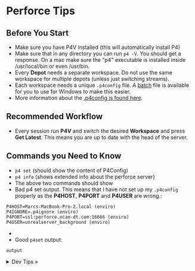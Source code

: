 # Perforce Tips

## Before You Start

* Make sure you have P4V installed (this will automatically install P4)
* Make sure that in any directory you can run `p4 -V`. You should get a response.  On a mac make sure the "p4" executable is installed inside /usr/local/bin or even /usr/bin.
* Every **Depot** needs a separate workspace.  Do not use the same workspace for multiple depots (unless just switching streams).
* Each workspace needs a unique `.p4config` file. A [batch](./files/setconfig.bat) file is available for you to use for Windows to make this easier.
* More information about the [.p4config is found here](./P4CONFIG.md).

## Recommended Workflow
* Every session run **P4V** and switch the desired **Workspace** and press **Get Latest**.  This means you are up to date with the head of the server.


## Commands you Need to Know
* `p4 set` (should show the content of P4Config)
* `p4 info` (shows extended info about the perforce server)
* The above two commands should show 
* Bad p4 set output. This means that I have not set up my `.p4config` properly as the **P4HOST**, **P4PORT** and **P4USER** are wrong.:
```
P4HOST=Marcs-MacBook-Pro-2.local (enviro)
P4IGNORE=.p4ignore (enviro)
P4PORT=ssl:perforce.ncam-dt.com:16666 (enviro)
P4USER=unrealserver_background (enviro)

```
* 
* Good `p4set` output:
```
output
```
<details>
  <summary>Dev Tips &raquo;</summary>

make git m="add commit message"
</details>